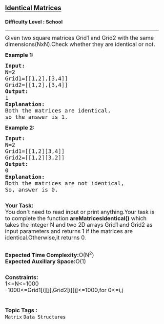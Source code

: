<h2><a href="https://www.geeksforgeeks.org/problems/identical-matrices1042/1?page=2&difficulty=School&status=unsolved&sortBy=submissions">Identical Matrices</a></h2><h3>Difficulty Level : School</h3><hr><div class="problems_problem_content__Xm_eO"><p><span style="font-size:18px">Given two square matrices Grid1 and Grid2 with the same dimensions(NxN).Check whether they are identical or not.</span></p>

<p><span style="font-size:18px"><strong>Example 1:</strong></span></p>

<pre><span style="font-size:18px"><strong>Input:</strong>
N=2
Grid1=[[1,2],[3,4]]
Grid2=[[1,2],[3,4]]
<strong>Output:</strong>
1
<strong>Explanation:</strong>
Both the matrices are identical,
so the answer is 1.</span></pre>

<p><span style="font-size:18px"><strong>Example 2:</strong></span></p>

<pre><span style="font-size:18px"><strong>Input:</strong>
N=2
Grid1=[[1,2][3,4]]
Grid2=[[1,2][3,2]]
<strong>Output:</strong>
0
<strong>Explanation:</strong>
Both the matrices are not identical,
So, answer is 0.</span></pre>

<p><br>
<span style="font-size:18px"><strong>Your Task:</strong><br>
You don't need to read input or print anything.Your task is to complete the function <strong>areMatricesIdentical()</strong> which takes the integer N and two 2D arrays Grid1 and Grid2 as input parameters and returns 1 if the matrices are identical.Otherwise,it returns 0.</span></p>

<p><br>
<span style="font-size:18px"><strong>Expected Time Complexity:</strong>O(N<sup>2</sup>)<br>
<strong>Expected Auxillary Space:</strong>O(1)</span></p>

<p><br>
<span style="font-size:18px"><strong>Constraints:</strong><br>
1&lt;=N&lt;=1000<br>
-1000&lt;=Grid1[i][j],Grid2[i][j]&lt;=1000,for 0&lt;=i,j</span></p>
</div><br><p><span style=font-size:18px><strong>Topic Tags : </strong><br><code>Matrix</code>&nbsp;<code>Data Structures</code>&nbsp;
